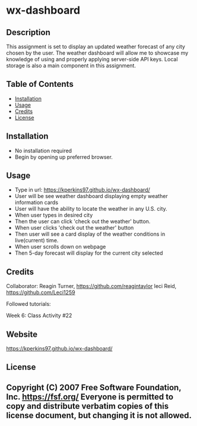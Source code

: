 # wx-dashboard
## Description
This assignment is set to display an updated weather forecast of any city chosen by the user. The weather dashboard will allow me to showcase my knowledge of using and properly applying server-side API keys. Local storage is also a main component in this assignment.

## Table of Contents
- [Installation](#installation)
- [Usage](#usage)
- [Credits](#credits)
- [License](#license)

## Installation
- No installation required
- Begin by opening up preferred browser.

## Usage
- Type in url: https://kperkins97.github.io/wx-dashboard/
- User will be see weather dashboard displaying empty weather information cards
- User will have the ability to locate the weather in any U.S. city.
- When user types in desired city
- Then the user can click 'check out the weather' button.
- When user clicks 'check out the weather' button
- Then user will see a card display of the weather conditions in live(current) time.
- When user scrolls down on webpage
- Then 5-day forecast will display for the current city selected


## Credits
Collaborator: Reagin Turner, https://github.com/reagintaylor
leci Reid, https://github.com/Leci1259

Followed tutorials: 

Week 6: Class Activity #22

## Website
https://kperkins97.github.io/wx-dashboard/


## License
 Copyright (C) 2007 Free Software Foundation, Inc. <https://fsf.org/>
 Everyone is permitted to copy and distribute verbatim copies
 of this license document, but changing it is not allowed.
---